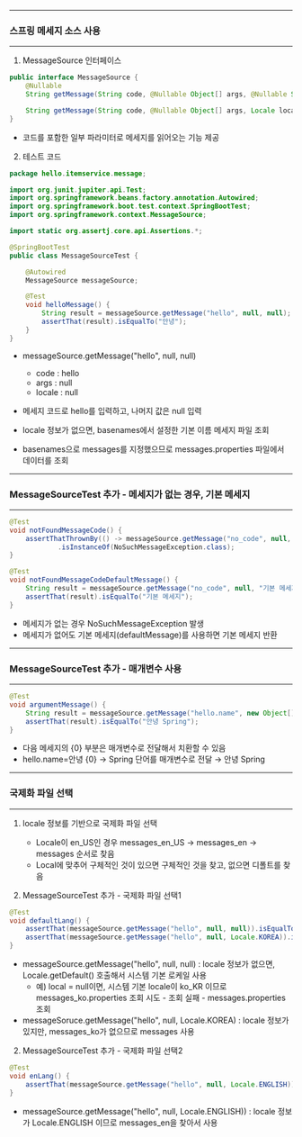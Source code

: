 -----
### 스프링 메세지 소스 사용
-----
1. MessageSource 인터페이스
```java
public interface MessageSource {
	@Nullable
	String getMessage(String code, @Nullable Object[] args, @Nullable String defaultMessage, Locale locale);

	String getMessage(String code, @Nullable Object[] args, Locale locale) throws NoSuchMessageException;
}
```
  - 코드를 포함한 일부 파라미터로 메세지를 읽어오는 기능 제공

2. 테스트 코드
```java
package hello.itemservice.message;

import org.junit.jupiter.api.Test;
import org.springframework.beans.factory.annotation.Autowired;
import org.springframework.boot.test.context.SpringBootTest;
import org.springframework.context.MessageSource;

import static org.assertj.core.api.Assertions.*;

@SpringBootTest
public class MessageSourceTest {

    @Autowired
    MessageSource messageSource;

    @Test
    void helloMessage() {
        String result = messageSource.getMessage("hello", null, null);
        assertThat(result).isEqualTo("안녕");
    }
}
```
  - messageSource.getMessage("hello", null, null)
    + code : hello
    + args : null
    + locale : null

  - 메세지 코드로 hello를 입력하고, 나머지 값은 null 입력
  - locale 정보가 없으면, basenames에서 설정한 기본 이름 메세지 파일 조회
  - basenames으로 messages를 지정했으므로 messages.properties 파일에서 데이터를 조회

-----
### MessageSourceTest 추가 - 메세지가 없는 경우, 기본 메세지
-----
```java
@Test
void notFoundMessageCode() {
    assertThatThrownBy(() -> messageSource.getMessage("no_code", null, null))
            .isInstanceOf(NoSuchMessageException.class);
}

@Test
void notFoundMessageCodeDefaultMessage() {
    String result = messageSource.getMessage("no_code", null, "기본 메세지", null);
    assertThat(result).isEqualTo("기본 메세지");
}
```
  - 메세지가 없는 경우 NoSuchMessageException 발생
  - 메세지가 없어도 기본 메세지(defaultMessage)를 사용하면 기본 메세지 반환

-----
### MessageSourceTest 추가 - 매개변수 사용
-----
```java
@Test
void argumentMessage() {
    String result = messageSource.getMessage("hello.name", new Object[]{"Spring"}, null);
    assertThat(result).isEqualTo("안녕 Spring");
}
```
  - 다음 메세지의 {0} 부분은 매개변수로 전달해서 치환할 수 있음
  - hello.name=안녕 {0} → Spring 단어를 매개변수로 전달 → 안녕 Spring

-----
### 국제화 파일 선택
-----
1. locale 정보를 기반으로 국제화 파일 선택
   - Locale이 en_US인 경우 messages_en_US → messages_en → messages 순서로 찾음
   - Local에 맞추어 구체적인 것이 있으면 구체적인 것을 찾고, 없으면 디폴트를 찾음
  
2. MessageSourceTest 추가 - 국제화 파일 선택1
```java
@Test
void defaultLang() {
    assertThat(messageSource.getMessage("hello", null, null)).isEqualTo("안녕");
    assertThat(messageSource.getMessage("hello", null, Locale.KOREA)).isEqualTo("안녕");
}
```
  - messageSource.getMessage("hello", null, null) : locale 정보가 없으면, Locale.getDefault() 호출해서 시스템 기본 로케일 사용
    + 예) local = null이면, 시스템 기본 locale이 ko_KR 이므로 messages_ko.properties 조회 시도 - 조회 실패 - messages.properties 조회
  - messageSoruce.getMessage("hello", null, Locale.KOREA) : locale 정보가 있지만, messages_ko가 없으므로 messages 사용

2. MessageSourceTest 추가 - 국제화 파일 선택2
```java
@Test
void enLang() {
    assertThat(messageSource.getMessage("hello", null, Locale.ENGLISH)).isEqualTo("hello");
}
````
  - messageSource.getMessage("hello", null, Locale.ENGLISH)) : locale 정보가 Locale.ENGLISH 이므로 messages_en을 찾아서 사용
